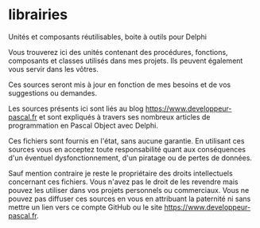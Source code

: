 # librairies
Unités et composants réutilisables, boite à outils pour Delphi

Vous trouverez ici des unités contenant des procédures, fonctions, composants et classes utilisés dans mes projets. Ils peuvent également vous servir dans les vôtres.

Ces sources seront mis à jour en fonction de mes besoins et de vos suggestions ou demandes.

Les sources présents ici sont liés au blog https://www.developpeur-pascal.fr et sont expliqués à travers ses nombreux articles de programmation en Pascal Object avec Delphi.

Ces fichiers sont fournis en l'état, sans aucune garantie.
En utilisant ces sources vous en acceptez toute responsabilité quant aux conséquences d'un éventuel dysfonctionnement, d'un piratage ou de pertes de données.

Sauf mention contraire je reste le propriétaire des droits intellectuels concernant ces fichiers.
Vous n'avez pas le droit de les revendre mais pouvez les utiliser dans vos projets personnels ou commerciaux.
Vous ne pouvez pas diffuser ces sources en vous en attribuant la paternité ni sans mettre un lien vers ce compte GitHub ou le site https://www.developpeur-pascal.fr.
